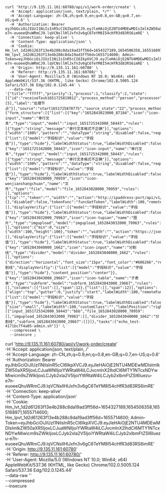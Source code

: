 ```shell
curl 'http://9.135.11.161:60780/api/v1/work-order/create' \
  -H 'Accept: application/json, text/plain, */*' \
  -H 'Accept-Language: zh-CN,zh;q=0.9,en;q=0.8,en-GB;q=0.7,en-US;q=0.6' \
  -H 'Authorization: Bearer eyJhbGciOiJIUzI1NiIsInR5cCI6IkpXVCJ9.eyJleHAiOjE2NTU4MDEwMDIsImlkZW50aXR5IjoxLCJuaWNlIjoiYWRtaW4iLCJvcmlnX2lhdCI6MTY1NTcxNDYwMiwicm9sZWlkIjoxLCJyb2xla2V5IjoiYWRtaW4iLCJyb2xlbmFtZSI6Iuezu-e7n-euoeeQhuWRmCJ9.lqVCNsllHlJxfn3v6gC6TeYM8I54cHfR3d83RS6imRE' \
  -H 'Connection: keep-alive' \
  -H 'Content-Type: application/json' \
  -H 'Cookie: Hm_lvt_1d2d61263f13e4b288c8da19ad3ff56d=1654327189,1654506358,1655168971,1655714600; Hm_lpvt_1d2d61263f13e4b288c8da19ad3ff56d=1655714600; Admin-Token=eyJhbGciOiJIUzI1NiIsInR5cCI6IkpXVCJ9.eyJleHAiOjE2NTU4MDEwMDIsImlkZW50aXR5IjoxLCJuaWNlIjoiYWRtaW4iLCJvcmlnX2lhdCI6MTY1NTcxNDYwMiwicm9sZWlkIjoxLCJyb2xla2V5IjoiYWRtaW4iLCJyb2xlbmFtZSI6Iuezu-e7n-euoeeQhuWRmCJ9.lqVCNsllHlJxfn3v6gC6TeYM8I54cHfR3d83RS6imRE' \
  -H 'Origin: http://9.135.11.161:60780' \
  -H 'Referer: http://9.135.11.161:60780/' \
  -H 'User-Agent: Mozilla/5.0 (Windows NT 10.0; Win64; x64) AppleWebKit/537.36 (KHTML, like Gecko) Chrome/102.0.5005.124 Safari/537.36 Edg/102.0.1245.44' \
  --data-raw '{"title":"fffff","priority":1,"process":1,"classify":2,"state":[{"id":"receiveTask1651725819812","process_method":"person","processor":[5],"label":"处理节点"}],"source":"start1651725870775","source_state":"22","process_method":"","tpls":{"form_structure":[{"list":[{"key":"1652843023000_87184","icon":"icon-input","name":"单行文本","type":"input","model":"input_1651725342000_58443","rules":[{"type":"string","message":"单行文本格式不正确"}],"options":{"width":"100%","pattern":"","dataType":"string","disabled":false,"required":false,"labelWidth":100,"remoteFunc":"func_1651725342000_58443","placeholder":"","defaultValue":"","showPassword":false,"displayVerifiy":{"list":[{"model":"字段标识","value":"字段值"}],"type":"hide"},"labelWidthStatus":true,"labelWidthDisabled":false}},{"key":"1651725342000_58443","icon":"icon-input","name":"单行文本","type":"input","model":"input_1651725342000_58443","rules":[{"type":"string","message":"单行文本格式不正确"}],"options":{"width":"100%","pattern":"","dataType":"string","disabled":false,"required":false,"labelWidth":100,"remoteFunc":"func_1651725342000_58443","placeholder":"","defaultValue":"","showPassword":false,"displayVerifiy":{"list":[{"model":"字段标识","value":"字段值"}],"type":"hide"},"labelWidthStatus":true,"labelWidthDisabled":false}},{"key":"1652843028000_70959","icon":"icon-wenjianshangchuan","name":"文件","type":"file","model":"file_1652843028000_70959","rules":[],"options":{"tip":"","token":"","width":"","action":"http://ipaddress:port/api/v1/public/uploadFile","domain":"http://pfp81ptt6.bkt.clouddn.com/","length":9,"headers":{},"disabled":false,"tokenFunc":"funcGetToken","labelWidth":100,"remoteFunc":"func_1652843028000_70959","defaultValue":[],"displayVerifiy":{"list":[{"model":"字段标识","value":"字段值"}],"type":"hide"},"labelWidthStatus":true,"labelWidthDisabled":false}},{"key":"1652843032000_79963","icon":"icon-tupian","name":"图片","type":"imgupload","model":"imgupload_1652843032000_79963","rules":[],"options":{"min":0,"size":{"width":100,"height":100},"token":"","width":"","action":"https://jsonplaceholder.typicode.com/photos/","domain":"http://pfp81ptt6.bkt.clouddn.com/","isEdit":false,"length":8,"isQiniu":false,"disabled":false,"isDelete":false,"multiple":false,"tokenFunc":"funcGetToken","labelWidth":100,"remoteFunc":"func_1652843032000_79963","defaultValue":[],"displayVerifiy":{"list":[{"model":"字段标识","value":"字段值"}],"type":"hide"},"labelWidthStatus":true,"labelWidthDisabled":false}},{"key":"1652843040000_1662","icon":"icon-input","name":"分割线","type":"divider","model":"divider_1652843040000_1662","rules":[],"options":{"direction":"horizontal","font_size":"15px","font_color":"#606266","remoteFunc":"func_1652843040000_1662","font_family":"","font_weight":"500","defaultValue":"分割线","displayVerifiy":{"list":[{"model":"字段标识","value":"字段值"}],"type":"hide"},"content_position":"center"}},{"key":"1652843043000_29667","icon":"icon-table","name":"子表单","type":"subform","model":"subform_1652843043000_29667","rules":[],"columns":[{"list":[],"span":12},{"list":[],"span":12}],"options":{"align":"top","gutter":0,"justify":"start","labelWidth":100,"remoteFunc":"func_1652843043000_29667","displayVerifiy":{"list":[{"model":"字段标识","value":"字段值"}],"type":"hide"},"labelWidthStatus":true,"labelWidthDisabled":false}}],"config":{"size":"small","labelWidth":100,"customClass":"","labelPosition":"right"},"id":1}],"form_data":[{"input_1651725342000_58443":"bbb","file_1652843028000_70959":[],"imgupload_1652843032000_79963":[],"divider_1652843040000_1662":"分割线","subform_1652843043000_29667":[]}]},"tasks":["echo_test-4171bc7f4a05-admin.sh"]}' \
  --compressed \
  --insecure ;
```











curl 'http://9.135.11.161:60780/api/v1/work-order/create' \
  -H 'Accept: application/json, text/plain, */*' \
  -H 'Accept-Language: zh-CN,zh;q=0.9,en;q=0.8,en-GB;q=0.7,en-US;q=0.6' \
  -H 'Authorization: Bearer eyJhbGciOiJIUzI1NiIsInR5cCI6IkpXVCJ9.eyJleHAiOjE2NTU4MDEwMDIsImlkZW50aXR5IjoxLCJuaWNlIjoiYWRtaW4iLCJvcmlnX2lhdCI6MTY1NTcxNDYwMiwicm9sZWlkIjoxLCJyb2xla2V5IjoiYWRtaW4iLCJyb2xlbmFtZSI6Iuezu-e7n-euoeeQhuWRmCJ9.lqVCNsllHlJxfn3v6gC6TeYM8I54cHfR3d83RS6imRE' \
  -H 'Connection: keep-alive' \
  -H 'Content-Type: application/json' \
  -H 'Cookie: Hm_lvt_1d2d61263f13e4b288c8da19ad3ff56d=1654327189,1654506358,1655168971,1655714600; Hm_lpvt_1d2d61263f13e4b288c8da19ad3ff56d=1655714600; Admin-Token=eyJhbGciOiJIUzI1NiIsInR5cCI6IkpXVCJ9.eyJleHAiOjE2NTU4MDEwMDIsImlkZW50aXR5IjoxLCJuaWNlIjoiYWRtaW4iLCJvcmlnX2lhdCI6MTY1NTcxNDYwMiwicm9sZWlkIjoxLCJyb2xla2V5IjoiYWRtaW4iLCJyb2xlbmFtZSI6Iuezu-e7n-euoeeQhuWRmCJ9.lqVCNsllHlJxfn3v6gC6TeYM8I54cHfR3d83RS6imRE' \
  -H 'Origin: http://9.135.11.161:60780' \
  -H 'Referer: http://9.135.11.161:60780/' \
  -H 'User-Agent: Mozilla/5.0 (Windows NT 10.0; Win64; x64) AppleWebKit/537.36 (KHTML, like Gecko) Chrome/102.0.5005.124 Safari/537.36 Edg/102.0.1245.44' \
  --data-raw '' \
  --compressed \
  --insecure

































